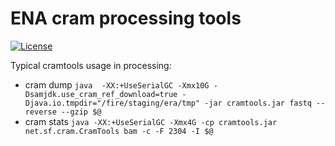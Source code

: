 # ENA cram processing tools
[![License](https://img.shields.io/badge/License-Apache%202.0-green.svg)](https://opensource.org/licenses/Apache-2.0)

Typical cramtools usage in processing:

- cram dump
`java  -XX:+UseSerialGC -Xmx10G -Dsamjdk.use_cram_ref_download=true -Djava.io.tmpdir="/fire/staging/era/tmp" -jar cramtools.jar fastq --reverse --gzip $@`
- cram stats
`java -XX:+UseSerialGC -Xmx4G -cp cramtools.jar net.sf.cram.CramTools bam -c -F 2304 -I $@`
